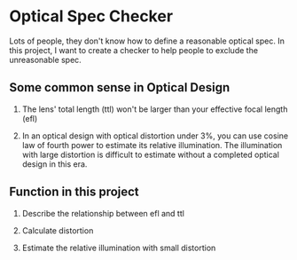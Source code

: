 # Optical Spec Checker

Lots of people, they don't know how to define a reasonable optical spec. In this project, I want to create a checker to help people to exclude the unreasonable spec. 

## Some common sense in Optical Design
1. The lens' total length (ttl) won't be larger than your effective focal length (efl)

2. In an optical design with optical distortion under 3%, you can use cosine law of fourth power to estimate its relative illumination. The illumination with large distortion is difficult to estimate without a completed optical design in this era. 


## Function in this project
1. Describe the relationship between efl and ttl

2. Calculate distortion

3. Estimate the relative illumination with small distortion
